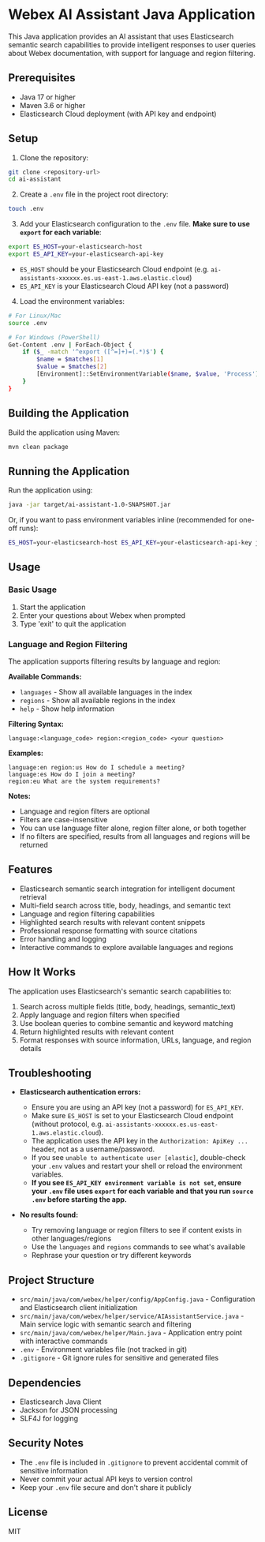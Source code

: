 # Webex AI Assistant Java Application

This Java application provides an AI assistant that uses Elasticsearch semantic search capabilities to provide intelligent responses to user queries about Webex documentation, with support for language and region filtering.

## Prerequisites

- Java 17 or higher
- Maven 3.6 or higher
- Elasticsearch Cloud deployment (with API key and endpoint)

## Setup

1. Clone the repository:
```bash
git clone <repository-url>
cd ai-assistant
```

2. Create a `.env` file in the project root directory:
```bash
touch .env
```

3. Add your Elasticsearch configuration to the `.env` file. **Make sure to use `export` for each variable**:
```bash
export ES_HOST=your-elasticsearch-host
export ES_API_KEY=your-elasticsearch-api-key
```
- `ES_HOST` should be your Elasticsearch Cloud endpoint (e.g. `ai-assistants-xxxxxx.es.us-east-1.aws.elastic.cloud`)
- `ES_API_KEY` is your Elasticsearch Cloud API key (not a password)

4. Load the environment variables:
```bash
# For Linux/Mac
source .env

# For Windows (PowerShell)
Get-Content .env | ForEach-Object {
    if ($_ -match '^export ([^=]+)=(.*)$') {
        $name = $matches[1]
        $value = $matches[2]
        [Environment]::SetEnvironmentVariable($name, $value, 'Process')
    }
}
```

## Building the Application

Build the application using Maven:
```bash
mvn clean package
```

## Running the Application

Run the application using:
```bash
java -jar target/ai-assistant-1.0-SNAPSHOT.jar
```

Or, if you want to pass environment variables inline (recommended for one-off runs):
```bash
ES_HOST=your-elasticsearch-host ES_API_KEY=your-elasticsearch-api-key java -jar target/ai-assistant-1.0-SNAPSHOT.jar
```

## Usage

### Basic Usage
1. Start the application
2. Enter your questions about Webex when prompted
3. Type 'exit' to quit the application

### Language and Region Filtering
The application supports filtering results by language and region:

**Available Commands:**
- `languages` - Show all available languages in the index
- `regions` - Show all available regions in the index
- `help` - Show help information

**Filtering Syntax:**
```
language:<language_code> region:<region_code> <your question>
```

**Examples:**
```
language:en region:us How do I schedule a meeting?
language:es How do I join a meeting?
region:eu What are the system requirements?
```

**Notes:**
- Language and region filters are optional
- Filters are case-insensitive
- You can use language filter alone, region filter alone, or both together
- If no filters are specified, results from all languages and regions will be returned

## Features

- Elasticsearch semantic search integration for intelligent document retrieval
- Multi-field search across title, body, headings, and semantic text
- Language and region filtering capabilities
- Highlighted search results with relevant content snippets
- Professional response formatting with source citations
- Error handling and logging
- Interactive commands to explore available languages and regions

## How It Works

The application uses Elasticsearch's semantic search capabilities to:
1. Search across multiple fields (title, body, headings, semantic_text)
2. Apply language and region filters when specified
3. Use boolean queries to combine semantic and keyword matching
4. Return highlighted results with relevant content
5. Format responses with source information, URLs, language, and region details

## Troubleshooting

- **Elasticsearch authentication errors:**
    - Ensure you are using an API key (not a password) for `ES_API_KEY`.
    - Make sure `ES_HOST` is set to your Elasticsearch Cloud endpoint (without protocol, e.g. `ai-assistants-xxxxxx.es.us-east-1.aws.elastic.cloud`).
    - The application uses the API key in the `Authorization: ApiKey ...` header, not as a username/password.
    - If you see `unable to authenticate user [elastic]`, double-check your `.env` values and restart your shell or reload the environment variables.
    - **If you see `ES_API_KEY environment variable is not set`, ensure your `.env` file uses `export` for each variable and that you run `source .env` before starting the app.**

- **No results found:**
    - Try removing language or region filters to see if content exists in other languages/regions
    - Use the `languages` and `regions` commands to see what's available
    - Rephrase your question or try different keywords

## Project Structure

- `src/main/java/com/webex/helper/config/AppConfig.java` - Configuration and Elasticsearch client initialization
- `src/main/java/com/webex/helper/service/AIAssistantService.java` - Main service logic with semantic search and filtering
- `src/main/java/com/webex/helper/Main.java` - Application entry point with interactive commands
- `.env` - Environment variables file (not tracked in git)
- `.gitignore` - Git ignore rules for sensitive and generated files

## Dependencies

- Elasticsearch Java Client
- Jackson for JSON processing
- SLF4J for logging

## Security Notes

- The `.env` file is included in `.gitignore` to prevent accidental commit of sensitive information
- Never commit your actual API keys to version control
- Keep your `.env` file secure and don't share it publicly

## License

MIT
